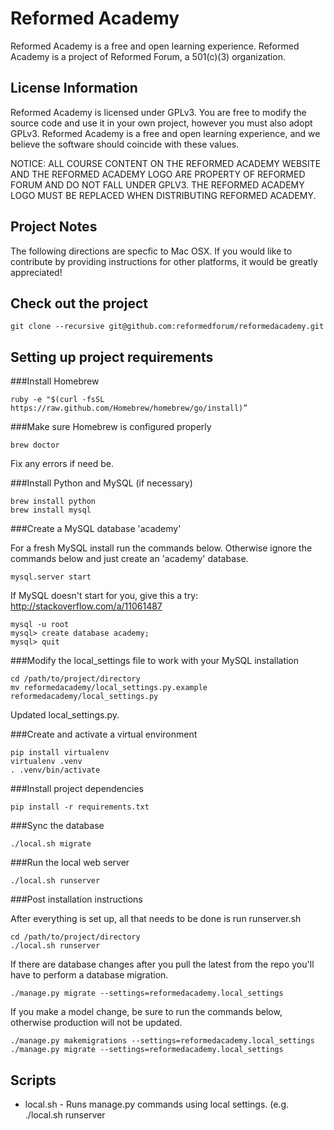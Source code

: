 Reformed Academy
======

Reformed Academy is a free and open learning experience.
Reformed Academy is a project of Reformed Forum, a 501(c)(3) organization.

License Information
---------------------------
Reformed Academy is licensed under GPLv3. You are free to modify the source code and
use it in your own project, however you must also adopt GPLv3. Reformed Academy is a free and open
learning experience, and we believe the software should coincide with these values.

NOTICE: ALL COURSE CONTENT ON THE REFORMED ACADEMY WEBSITE AND THE REFORMED ACADEMY LOGO ARE
PROPERTY OF REFORMED FORUM AND DO NOT FALL UNDER GPLV3. THE REFORMED ACADEMY LOGO MUST BE 
REPLACED WHEN DISTRIBUTING REFORMED ACADEMY.

Project Notes
---------------------------
The following directions are specfic to Mac OSX. If you would like to contribute by providing instructions for other platforms, it would be greatly appreciated!

Check out the project
---------------------------

    git clone --recursive git@github.com:reformedforum/reformedacademy.git

Setting up project requirements
-------------------------------

###Install Homebrew

    ruby -e "$(curl -fsSL https://raw.github.com/Homebrew/homebrew/go/install)”

###Make sure Homebrew is configured properly

    brew doctor

Fix any errors if need be.

###Install Python and MySQL (if necessary)

    brew install python
    brew install mysql

###Create a MySQL database 'academy'

For a fresh MySQL install run the commands below. Otherwise ignore the commands below and just create an 'academy' database.

    mysql.server start

If MySQL doesn't start for you, give this a try: http://stackoverflow.com/a/11061487

    mysql -u root
    mysql> create database academy;
    mysql> quit

###Modify the local_settings file to work with your MySQL installation

    cd /path/to/project/directory
    mv reformedacademy/local_settings.py.example reformedacademy/local_settings.py

Updated local_settings.py.

###Create and activate a virtual environment

    pip install virtualenv
    virtualenv .venv
    . .venv/bin/activate

###Install project dependencies

    pip install -r requirements.txt

###Sync the database

    ./local.sh migrate

###Run the local web server

    ./local.sh runserver

###Post installation instructions

After everything is set up, all that needs to be done is run runserver.sh

    cd /path/to/project/directory
    ./local.sh runserver

If there are database changes after you pull the latest from the repo you'll have to perform a database migration.

    ./manage.py migrate --settings=reformedacademy.local_settings

If you make a model change, be sure to run the commands below, otherwise production will not be updated.

    ./manage.py makemigrations --settings=reformedacademy.local_settings
    ./manage.py migrate --settings=reformedacademy.local_settings

Scripts
-------------------------------

* local.sh - Runs manage.py commands using local settings. (e.g. ./local.sh runserver
